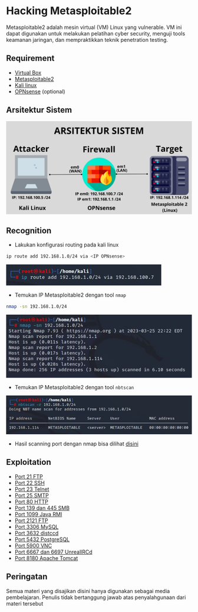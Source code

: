 # Hacking Metasploitable2
Metasploitable2 adalah mesin virtual (VM) Linux yang vulnerable. VM ini dapat digunakan untuk melakukan pelatihan cyber security, menguji tools keamanan jaringan, dan mempraktikkan teknik penetration testing.

## Requirement
- [Virtual Box](https://www.virtualbox.org/)
- [Metasploitable2](https://sourceforge.net/projects/metasploitable/)
- [Kali linux](https://www.kali.org/get-kali/#kali-virtual-machines)
- [OPNsense](https://opnsense.org/) (optional)

## Arsitektur Sistem

![alt text](https://github.com/rahardian-dwi-saputra/metasploitable2/blob/main/assets/arsitektur%20sistem.png)

## Recognition
- Lakukan konfigurasi routing pada kali linux
```sh
ip route add 192.168.1.0/24 via <IP OPNsense>
```

![alt text](https://github.com/rahardian-dwi-saputra/metasploitable2/blob/main/assets/recognition/recognition%201.png)

- Temukan IP Metasploitable2 dengan tool `nmap`
```sh
nmap -sn 192.168.1.0/24
```

![alt text](https://github.com/rahardian-dwi-saputra/metasploitable2/blob/main/assets/recognition/recognition%202.JPG)

- Temukan IP Metasploitable2 dengan tool `nbtscan`

![alt text](https://github.com/rahardian-dwi-saputra/metasploitable2/blob/main/assets/recognition/recognition%203.JPG)

- Hasil scanning port dengan nmap bisa dilihat [disini](nmap%20report.txt)

## Exploitation
- [Port 21 FTP](Exploit%20Port%2021%20FTP.md)
- [Port 22 SSH](Exploit%20Port%2022%20SSH.md)
- [Port 23 Telnet](Exploit%20Port%2023%20Telnet.md)
- [Port 25 SMTP](Exploit%20Port%2025%20SMTP.md)
- [Port 80 HTTP](Exploit%20Port%2080%20HTTP.md)
- [Port 139 dan 445 SMB](Exploit%20Port%20139%20dan%20445%20SMB.md)
- [Port 1099 Java RMI](Exploit%20Port%201099%20Java%20RMI.md)
- [Port 2121 FTP](Exploit%20Port%202121%20FTP.md)
- [Port 3306 MySQL](Exploit%20Port%203306%20MySQL.md)
- [Port 3632 distccd](Exploit%20Port%203632%20distccd.md)
- [Port 5432 PostgreSQL](Exploit%20Port%205432%20PostgreSQL.md)
- [Port 5900 VNC](Exploit%20Port%205900%20VNC.md)
- [Port 6667 dan 6697 UnreallRCd](Exploit%20Port%206667%20dan%206697%20UnreallRCd.md)
- [Port 8180 Apache Tomcat](Exploit%20Port%208180%20Tomcat.md)

## Peringatan
Semua materi yang disajikan disini hanya digunakan sebagai media pembelajaran. Penulis tidak bertanggung jawab atas penyalahgunaan dari materi tersebut